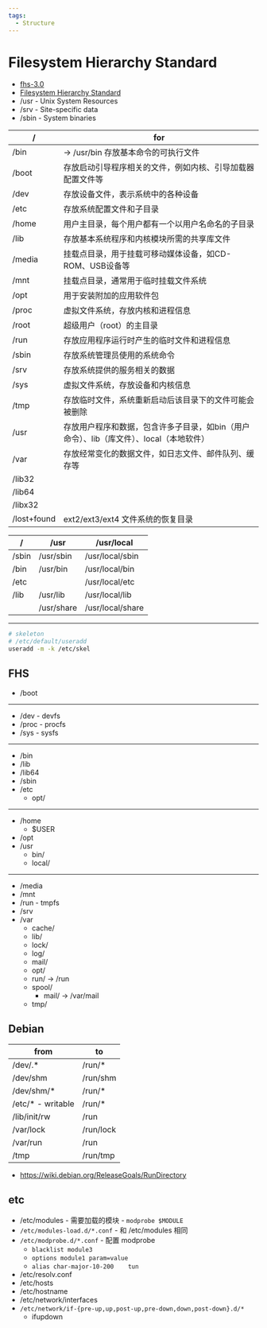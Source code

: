 ```yaml
---
tags:
  - Structure
---
```


# Filesystem Hierarchy Standard

- [fhs-3.0](https://refspecs.linuxfoundation.org/FHS_3.0/fhs-3.0.html)
- [Filesystem Hierarchy Standard](https://en.wikipedia.org/wiki/Filesystem_Hierarchy_Standard)
- /usr - Unix System Resources
- /srv - Site-specific data
- /sbin - System binaries

| /           | for                                                                                     |
| ----------- | --------------------------------------------------------------------------------------- |
| /bin        | -> /usr/bin 存放基本命令的可执行文件                                                    |
| /boot       | 存放启动引导程序相关的文件，例如内核、引导加载器配置文件等                              |
| /dev        | 存放设备文件，表示系统中的各种设备                                                      |
| /etc        | 存放系统配置文件和子目录                                                                |
| /home       | 用户主目录，每个用户都有一个以用户名命名的子目录                                        |
| /lib        | 存放基本系统程序和内核模块所需的共享库文件                                              |
| /media      | 挂载点目录，用于挂载可移动媒体设备，如CD-ROM、USB设备等                                 |
| /mnt        | 挂载点目录，通常用于临时挂载文件系统                                                    |
| /opt        | 用于安装附加的应用软件包                                                                |
| /proc       | 虚拟文件系统，存放内核和进程信息                                                        |
| /root       | 超级用户（root）的主目录                                                                |
| /run        | 存放应用程序运行时产生的临时文件和进程信息                                              |
| /sbin       | 存放系统管理员使用的系统命令                                                            |
| /srv        | 存放系统提供的服务相关的数据                                                            |
| /sys        | 虚拟文件系统，存放设备和内核信息                                                        |
| /tmp        | 存放临时文件，系统重新启动后该目录下的文件可能会被删除                                  |
| /usr        | 存放用户程序和数据，包含许多子目录，如bin（用户命令）、lib（库文件）、local（本地软件） |
| /var        | 存放经常变化的数据文件，如日志文件、邮件队列、缓存等                                    |
| /lib32      |
| /lib64      |
| /libx32     |
| /lost+found | ext2/ext3/ext4 文件系统的恢复目录                                                       |

| /     | /usr       | /usr/local       |
| ----- | ---------- | ---------------- |
| /sbin | /usr/sbin  | /usr/local/sbin  |
| /bin  | /usr/bin   | /usr/local/bin   |
| /etc  |            | /usr/local/etc   |
| /lib  | /usr/lib   | /usr/local/lib   |
|       | /usr/share | /usr/local/share |

---

```bash
# skeleton
# /etc/default/useradd
useradd -m -k /etc/skel
```

## FHS

- /boot

---

- /dev - devfs
- /proc - procfs
- /sys - sysfs

---

- /bin
- /lib
- /lib64
- /sbin
- /etc
  - opt/

---

- /home
  - $USER
- /opt
- /usr
  - bin/
  - local/

---

- /media
- /mnt
- /run - tmpfs
- /srv
- /var
  - cache/
  - lib/
  - lock/
  - log/
  - mail/
  - opt/
  - run/ -> /run
  - spool/
    - mail/ -> /var/mail
  - tmp/

## Debian

| from               | to        |
| ------------------ | --------- |
| /dev/.\*           | /run/\*   |
| /dev/shm           | /run/shm  |
| /dev/shm/\*        | /run/\*   |
| /etc/\* - writable | /run/\*   |
| /lib/init/rw       | /run      |
| /var/lock          | /run/lock |
| /var/run           | /run      |
| /tmp               | /run/tmp  |

- https://wiki.debian.org/ReleaseGoals/RunDirectory

## etc

- /etc/modules - 需要加载的模块 - `modprobe $MODULE`
- `/etc/modules-load.d/*.conf` - 和 /etc/modules 相同
- `/etc/modprobe.d/*.conf` - 配置 modprobe
  - `blacklist module3`
  - `options module1 param=value`
  - `alias char-major-10-200	tun`
- /etc/resolv.conf
- /etc/hosts
- /etc/hostname
- /etc/network/interfaces
- `/etc/network/if-{pre-up,up,post-up,pre-down,down,post-down}.d/*`
  - ifupdown

